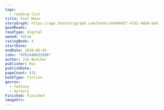 ```yaml
---
tags:
  - reading-list
title: Fool Moon
storyGraph: https://app.thestorygraph.com/books/b494045f-47d1-48b8-bde7-70b739313bff
goodReads:
readType: digital
owned: false
ratingBook: 4
startDate:
endDate: 2020-08-05
isbn: "9781440631696"
author: Jim Butcher
publisher: Roc
publishDate:
pageCount: 432
bookType: fiction
genres:
  - fantasy
  - mystery
Finished: Finished
imageSrc:
---
```

